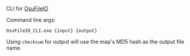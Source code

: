 CLI for [OsuFileIO](https://github.com/Xarib/OsuFileIO)

Command line args:
```
OsuFileIO_CLI.exe {input} {output}
```

Using `checksum` for output will use the map's MD5 hash as the output file name.